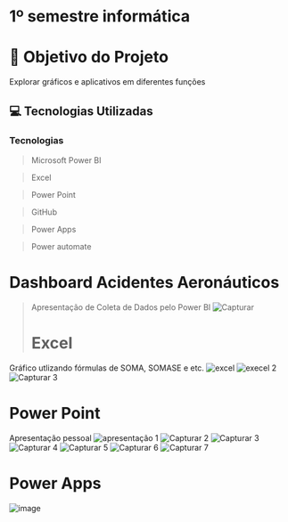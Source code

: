 # 1º semestre informática
# 🎯 Objetivo do Projeto

Explorar gráficos e aplicativos em diferentes funções 

## 💻 Tecnologias Utilizadas

 ###  Tecnologias 
 > Microsoft Power BI

 > Excel

> Power Point

 > GitHub

> Power Apps

> Power automate

# Dashboard Acidentes Aeronáuticos
> Apresentação de Coleta de Dados pelo Power BI
![Capturar](https://github.com/isabelacardd/PROVA-INF/assets/163482917/2fe7bcf0-5166-4085-9822-bbd69897c1ab)
> # Excel

Gráfico utlizando fórmulas de SOMA, SOMASE e etc.
![excel](https://github.com/NicoleJoaquim/Inform-tica/assets/163483732/83a2e2b9-6749-4e8b-9f66-bc3711174d28)
![execel 2](https://github.com/NicoleJoaquim/Inform-tica/assets/163483732/eeefc1c3-606d-4a22-82b5-b07ac4273039)
![Capturar 3](https://github.com/NicoleJoaquim/Inform-tica/assets/163483732/85f8e083-9452-4460-a0ad-d87046b0077b)

# Power Point
Apresentação pessoal 
![apresentação 1](https://github.com/NicoleJoaquim/Inform-tica/assets/163483732/4211f201-2ff3-45cc-9ce5-75a49ba59ea2)
![Capturar 2](https://github.com/NicoleJoaquim/Inform-tica/assets/163483732/63340e34-9325-4a90-9b23-fd6c4525d639)
![Capturar 3](https://github.com/NicoleJoaquim/Inform-tica/assets/163483732/a2b19df9-3558-479c-9b2d-951d5ec39472)
![Capturar 4](https://github.com/NicoleJoaquim/Inform-tica/assets/163483732/fa019ef7-dd1a-4e5b-af89-85f9f480becd)
![Capturar 5](https://github.com/NicoleJoaquim/Inform-tica/assets/163483732/49c5b505-8817-4355-89b5-68ab04266d45)
![Capturar 6](https://github.com/NicoleJoaquim/Inform-tica/assets/163483732/c91b2673-0146-4b7e-aa66-fc8f7e8703ee)
![Capturar 7](https://github.com/NicoleJoaquim/Inform-tica/assets/163483732/760848f7-6868-4839-9b09-649bf9a39a5f)

# Power Apps

![image](https://github.com/NicoleJoaquim/Inform-tica/assets/163483732/d3806264-549f-40f8-b7fe-4747a67b74e9)

